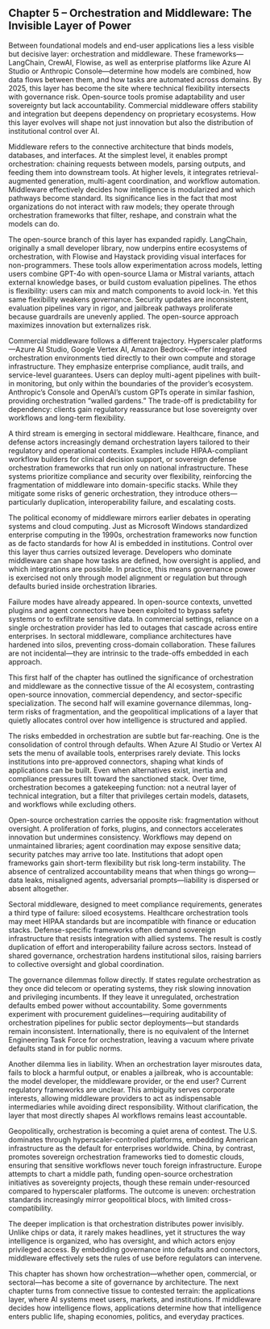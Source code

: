 ## Chapter 5 – Orchestration and Middleware: The Invisible Layer of Power

Between foundational models and end-user applications lies a less visible but decisive layer: orchestration and middleware. These frameworks—LangChain, CrewAI, Flowise, as well as enterprise platforms like Azure AI Studio or Anthropic Console—determine how models are combined, how data flows between them, and how tasks are automated across domains. By 2025, this layer has become the site where technical flexibility intersects with governance risk. Open-source tools promise adaptability and user sovereignty but lack accountability. Commercial middleware offers stability and integration but deepens dependency on proprietary ecosystems. How this layer evolves will shape not just innovation but also the distribution of institutional control over AI.

Middleware refers to the connective architecture that binds models, databases, and interfaces. At the simplest level, it enables prompt orchestration: chaining requests between models, parsing outputs, and feeding them into downstream tools. At higher levels, it integrates retrieval-augmented generation, multi-agent coordination, and workflow automation. Middleware effectively decides how intelligence is modularized and which pathways become standard. Its significance lies in the fact that most organizations do not interact with raw models; they operate through orchestration frameworks that filter, reshape, and constrain what the models can do.

The open-source branch of this layer has expanded rapidly. LangChain, originally a small developer library, now underpins entire ecosystems of orchestration, with Flowise and Haystack providing visual interfaces for non-programmers. These tools allow experimentation across models, letting users combine GPT-4o with open-source Llama or Mistral variants, attach external knowledge bases, or build custom evaluation pipelines. The ethos is flexibility: users can mix and match components to avoid lock-in. Yet this same flexibility weakens governance. Security updates are inconsistent, evaluation pipelines vary in rigor, and jailbreak pathways proliferate because guardrails are unevenly applied. The open-source approach maximizes innovation but externalizes risk.

Commercial middleware follows a different trajectory. Hyperscaler platforms—Azure AI Studio, Google Vertex AI, Amazon Bedrock—offer integrated orchestration environments tied directly to their own compute and storage infrastructure. They emphasize enterprise compliance, audit trails, and service-level guarantees. Users can deploy multi-agent pipelines with built-in monitoring, but only within the boundaries of the provider’s ecosystem. Anthropic’s Console and OpenAI’s custom GPTs operate in similar fashion, providing orchestration “walled gardens.” The trade-off is predictability for dependency: clients gain regulatory reassurance but lose sovereignty over workflows and long-term flexibility.

A third stream is emerging in sectoral middleware. Healthcare, finance, and defense actors increasingly demand orchestration layers tailored to their regulatory and operational contexts. Examples include HIPAA-compliant workflow builders for clinical decision support, or sovereign defense orchestration frameworks that run only on national infrastructure. These systems prioritize compliance and security over flexibility, reinforcing the fragmentation of middleware into domain-specific stacks. While they mitigate some risks of generic orchestration, they introduce others—particularly duplication, interoperability failure, and escalating costs.

The political economy of middleware mirrors earlier debates in operating systems and cloud computing. Just as Microsoft Windows standardized enterprise computing in the 1990s, orchestration frameworks now function as de facto standards for how AI is embedded in institutions. Control over this layer thus carries outsized leverage. Developers who dominate middleware can shape how tasks are defined, how oversight is applied, and which integrations are possible. In practice, this means governance power is exercised not only through model alignment or regulation but through defaults buried inside orchestration libraries.

Failure modes have already appeared. In open-source contexts, unvetted plugins and agent connectors have been exploited to bypass safety systems or to exfiltrate sensitive data. In commercial settings, reliance on a single orchestration provider has led to outages that cascade across entire enterprises. In sectoral middleware, compliance architectures have hardened into silos, preventing cross-domain collaboration. These failures are not incidental—they are intrinsic to the trade-offs embedded in each approach.

This first half of the chapter has outlined the significance of orchestration and middleware as the connective tissue of the AI ecosystem, contrasting open-source innovation, commercial dependency, and sector-specific specialization. The second half will examine governance dilemmas, long-term risks of fragmentation, and the geopolitical implications of a layer that quietly allocates control over how intelligence is structured and applied.

The risks embedded in orchestration are subtle but far-reaching. One is the consolidation of control through defaults. When Azure AI Studio or Vertex AI sets the menu of available tools, enterprises rarely deviate. This locks institutions into pre-approved connectors, shaping what kinds of applications can be built. Even when alternatives exist, inertia and compliance pressures tilt toward the sanctioned stack. Over time, orchestration becomes a gatekeeping function: not a neutral layer of technical integration, but a filter that privileges certain models, datasets, and workflows while excluding others.

Open-source orchestration carries the opposite risk: fragmentation without oversight. A proliferation of forks, plugins, and connectors accelerates innovation but undermines consistency. Workflows may depend on unmaintained libraries; agent coordination may expose sensitive data; security patches may arrive too late. Institutions that adopt open frameworks gain short-term flexibility but risk long-term instability. The absence of centralized accountability means that when things go wrong—data leaks, misaligned agents, adversarial prompts—liability is dispersed or absent altogether.

Sectoral middleware, designed to meet compliance requirements, generates a third type of failure: siloed ecosystems. Healthcare orchestration tools may meet HIPAA standards but are incompatible with finance or education stacks. Defense-specific frameworks often demand sovereign infrastructure that resists integration with allied systems. The result is costly duplication of effort and interoperability failure across sectors. Instead of shared governance, orchestration hardens institutional silos, raising barriers to collective oversight and global coordination.

The governance dilemmas follow directly. If states regulate orchestration as they once did telecom or operating systems, they risk slowing innovation and privileging incumbents. If they leave it unregulated, orchestration defaults embed power without accountability. Some governments experiment with procurement guidelines—requiring auditability of orchestration pipelines for public sector deployments—but standards remain inconsistent. Internationally, there is no equivalent of the Internet Engineering Task Force for orchestration, leaving a vacuum where private defaults stand in for public norms.

Another dilemma lies in liability. When an orchestration layer misroutes data, fails to block a harmful output, or enables a jailbreak, who is accountable: the model developer, the middleware provider, or the end user? Current regulatory frameworks are unclear. This ambiguity serves corporate interests, allowing middleware providers to act as indispensable intermediaries while avoiding direct responsibility. Without clarification, the layer that most directly shapes AI workflows remains least accountable.

Geopolitically, orchestration is becoming a quiet arena of contest. The U.S. dominates through hyperscaler-controlled platforms, embedding American infrastructure as the default for enterprises worldwide. China, by contrast, promotes sovereign orchestration frameworks tied to domestic clouds, ensuring that sensitive workflows never touch foreign infrastructure. Europe attempts to chart a middle path, funding open-source orchestration initiatives as sovereignty projects, though these remain under-resourced compared to hyperscaler platforms. The outcome is uneven: orchestration standards increasingly mirror geopolitical blocs, with limited cross-compatibility.

The deeper implication is that orchestration distributes power invisibly. Unlike chips or data, it rarely makes headlines, yet it structures the way intelligence is organized, who has oversight, and which actors enjoy privileged access. By embedding governance into defaults and connectors, middleware effectively sets the rules of use before regulators can intervene.

This chapter has shown how orchestration—whether open, commercial, or sectoral—has become a site of governance by architecture. The next chapter turns from connective tissue to contested terrain: the applications layer, where AI systems meet users, markets, and institutions. If middleware decides how intelligence flows, applications determine how that intelligence enters public life, shaping economies, politics, and everyday practices.